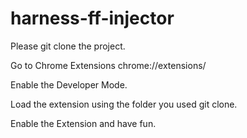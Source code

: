 # harness-ff-injector

Please git clone the project.

Go to Chrome Extensions chrome://extensions/

Enable the Developer Mode.

Load the extension using the folder you used git clone.

Enable the Extension and have fun.